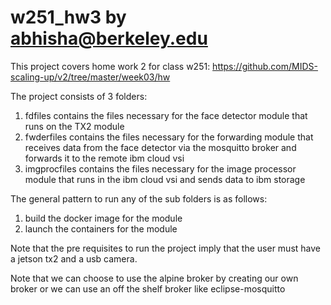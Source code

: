 # w251_hw3 by abhisha@berkeley.edu

This project covers home work 2 for class w251: https://github.com/MIDS-scaling-up/v2/tree/master/week03/hw

The project consists of 3 folders:
1. fdfiles contains the files necessary for the face detector module that runs on the TX2 module
2. fwderfiles contains the files necessary for the forwarding module that receives data from the face detector via the mosquitto broker and forwards it to the remote ibm cloud vsi
3. imgprocfiles contains the files necessary for the image processor module that runs in the ibm cloud vsi and sends data to ibm storage

The general pattern to run any of the sub folders is as follows:
1. build the docker image for the module
2. launch the containers for the module

Note that the pre requisites to run the project imply that the user must have a jetson tx2 and a usb camera.

Note that we can choose to use the alpine broker by creating our own broker or we can use an off the shelf broker like eclipse-mosquitto
